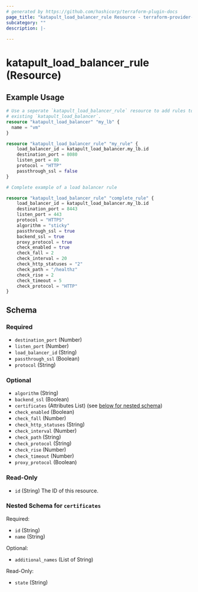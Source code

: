 ```yaml
---
# generated by https://github.com/hashicorp/terraform-plugin-docs
page_title: "katapult_load_balancer_rule Resource - terraform-provider-katapult"
subcategory: ""
description: |-
  
---
```


# katapult_load_balancer_rule (Resource)



## Example Usage

```terraform
# Use a seperate `katapult_load_balancer_rule` resource to add rules to an
# existing `katapult_load_balancer`.
resource "katapult_load_balancer" "my_lb" {
  name = "vm"
}

resource "katapult_load_balancer_rule" "my_rule" {
	load_balancer_id = katapult_load_balancer.my_lb.id
	destination_port = 8080
	listen_port = 80
	protocol = "HTTP"
	passthrough_ssl = false
}

# Complete example of a load balancer rule 

resource "katapult_load_balancer_rule" "complete_rule" {
	load_balancer_id = katapult_load_balancer.my_lb.id
	destination_port = 8443
	listen_port = 443
	protocol = "HTTPS"
	algorithm = "sticky"
	passthrough_ssl = true
	backend_ssl = true
	proxy_protocol = true
	check_enabled = true
	check_fall = 2
	check_interval = 20
	check_http_statuses = "2"
	check_path = "/healthz"
	check_rise = 2
	check_timeout = 5
	check_protocol = "HTTP"
}
```

<!-- schema generated by tfplugindocs -->
## Schema

### Required

- `destination_port` (Number)
- `listen_port` (Number)
- `load_balancer_id` (String)
- `passthrough_ssl` (Boolean)
- `protocol` (String)

### Optional

- `algorithm` (String)
- `backend_ssl` (Boolean)
- `certificates` (Attributes List) (see [below for nested schema](#nestedatt--certificates))
- `check_enabled` (Boolean)
- `check_fall` (Number)
- `check_http_statuses` (String)
- `check_interval` (Number)
- `check_path` (String)
- `check_protocol` (String)
- `check_rise` (Number)
- `check_timeout` (Number)
- `proxy_protocol` (Boolean)

### Read-Only

- `id` (String) The ID of this resource.

<a id="nestedatt--certificates"></a>
### Nested Schema for `certificates`

Required:

- `id` (String)
- `name` (String)

Optional:

- `additional_names` (List of String)

Read-Only:

- `state` (String)


